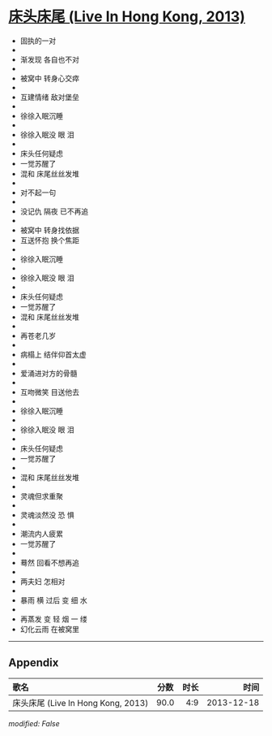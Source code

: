 # [床头床尾 (Live In Hong Kong, 2013)](https://music.163.com/song?id=28160883)

* 固执的一对
* 
* 渐发现 各自也不对
* 
* 被窝中 转身心交瘁
* 
* 互建情绪 敌对堡垒
* 
* 徐徐入眠沉睡
* 
* 徐徐入眠没 眼 泪
* 
* 床头任何疑虑
* 一觉苏醒了
* 混和 床尾丝丝发堆
* 
* 对不起一句
* 
* 没记仇 隔夜 已不再追
* 
* 被窝中 转身找依据
* 互送怀抱 换个焦距
* 
* 徐徐入眠沉睡
* 
* 徐徐入眠没 眼 泪
* 
* 床头任何疑虑
* 一觉苏醒了
* 混和 床尾丝丝发堆
* 
* 再苍老几岁
* 
* 病榻上 结伴仰首太虚
* 
* 爱涌进对方的骨髓
* 
* 互吻微笑 目送他去
* 
* 徐徐入眠沉睡
* 
* 徐徐入眠没 眼 泪
* 
* 床头任何疑虑
* 一觉苏醒了
* 
* 混和 床尾丝丝发堆
* 
* 灵魂但求重聚
* 
* 灵魂淡然没 恐 惧
* 
* 潮流内人疲累
* 一觉苏醒了
* 
* 蓦然 回看不想再追
* 
* 两夫妇 怎相对
* 
* 暴雨 横 过后 变 细 水
* 
* 再蒸发 变 轻 烟 一 缕
* 幻化云雨 在被窝里


---

## Appendix

|歌名|分数|时长|时间|
|:---|:---:|---:|---:|
|床头床尾 (Live In Hong Kong, 2013)|90.0|4:9|2013-12-18

*modified: False*